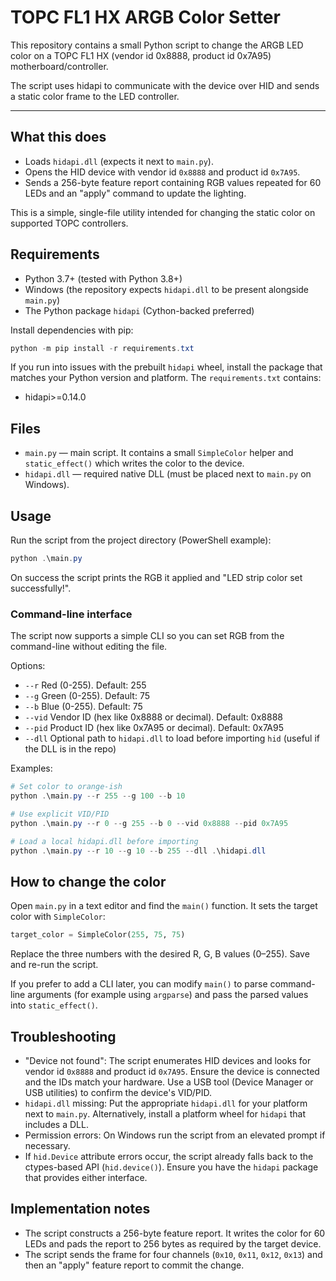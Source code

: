 # TOPC FL1 HX ARGB Color Setter

This repository contains a small Python script to change the ARGB LED color on a TOPC FL1 HX (vendor id 0x8888, product id 0x7A95) motherboard/controller.

The script uses hidapi to communicate with the device over HID and sends a static color frame to the LED controller.

---

## What this does

- Loads `hidapi.dll` (expects it next to `main.py`).
- Opens the HID device with vendor id `0x8888` and product id `0x7A95`.
- Sends a 256-byte feature report containing RGB values repeated for 60 LEDs and an "apply" command to update the lighting.

This is a simple, single-file utility intended for changing the static color on supported TOPC controllers.

## Requirements

- Python 3.7+ (tested with Python 3.8+)
- Windows (the repository expects `hidapi.dll` to be present alongside `main.py`)
- The Python package `hidapi` (Cython-backed preferred)

Install dependencies with pip:

```powershell
python -m pip install -r requirements.txt
```

If you run into issues with the prebuilt `hidapi` wheel, install the package that matches your Python version and platform. The `requirements.txt` contains:

- hidapi>=0.14.0

## Files

- `main.py` — main script. It contains a small `SimpleColor` helper and `static_effect()` which writes the color to the device.
- `hidapi.dll` — required native DLL (must be placed next to `main.py` on Windows).

## Usage

Run the script from the project directory (PowerShell example):

```powershell
python .\main.py
```

On success the script prints the RGB it applied and "LED strip color set successfully!".

### Command-line interface

The script now supports a simple CLI so you can set RGB from the command-line without editing the file.

Options:

- `--r` Red (0-255). Default: 255
- `--g` Green (0-255). Default: 75
- `--b` Blue (0-255). Default: 75
- `--vid` Vendor ID (hex like 0x8888 or decimal). Default: 0x8888
- `--pid` Product ID (hex like 0x7A95 or decimal). Default: 0x7A95
- `--dll` Optional path to `hidapi.dll` to load before importing `hid` (useful if the DLL is in the repo)

Examples:

```powershell
# Set color to orange-ish
python .\main.py --r 255 --g 100 --b 10

# Use explicit VID/PID
python .\main.py --r 0 --g 255 --b 0 --vid 0x8888 --pid 0x7A95

# Load a local hidapi.dll before importing
python .\main.py --r 10 --g 10 --b 255 --dll .\hidapi.dll
```

## How to change the color

Open `main.py` in a text editor and find the `main()` function. It sets the target color with `SimpleColor`:

```python
target_color = SimpleColor(255, 75, 75)
```

Replace the three numbers with the desired R, G, B values (0–255). Save and re-run the script.

If you prefer to add a CLI later, you can modify `main()` to parse command-line arguments (for example using `argparse`) and pass the parsed values into `static_effect()`.

## Troubleshooting

- "Device not found": The script enumerates HID devices and looks for vendor id `0x8888` and product id `0x7A95`. Ensure the device is connected and the IDs match your hardware. Use a USB tool (Device Manager or USB utilities) to confirm the device's VID/PID.
- `hidapi.dll` missing: Put the appropriate `hidapi.dll` for your platform next to `main.py`. Alternatively, install a platform wheel for `hidapi` that includes a DLL.
- Permission errors: On Windows run the script from an elevated prompt if necessary.
- If `hid.Device` attribute errors occur, the script already falls back to the ctypes-based API (`hid.device()`). Ensure you have the `hidapi` package that provides either interface.

## Implementation notes

- The script constructs a 256-byte feature report. It writes the color for 60 LEDs and pads the report to 256 bytes as required by the target device.
- The script sends the frame for four channels (`0x10`, `0x11`, `0x12`, `0x13`) and then an "apply" feature report to commit the change.